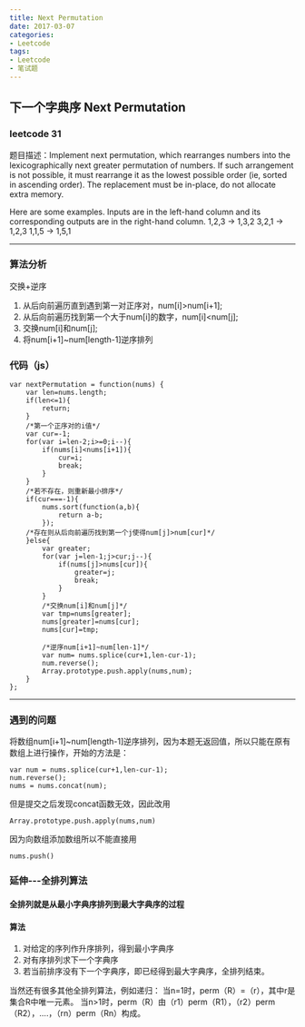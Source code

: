 ```yaml
---
title: Next Permutation
date: 2017-03-07
categories: 
- Leetcode
tags:
- Leetcode
- 笔试题
---
```


## 下一个字典序 Next Permutation
### leetcode 31
题目描述：Implement next permutation, which rearranges numbers into the lexicographically next greater permutation of numbers.
If such arrangement is not possible, it must rearrange it as the lowest possible order (ie, sorted in ascending order).
The replacement must be in-place, do not allocate extra memory.

Here are some examples. Inputs are in the left-hand column and its corresponding outputs are in the right-hand column.
1,2,3 → 1,3,2
3,2,1 → 1,2,3
1,1,5 → 1,5,1

-------

### 算法分析
交换+逆序
1. 从后向前遍历直到遇到第一对正序对，num[i]>num[i+1];
2. 从后向前遍历找到第一个大于num[i]的数字，num[i]<num[j];
3. 交换num[i]和num[j];
4. 将num[i+1]~num[length-1]逆序排列
### 代码（js）

```
var nextPermutation = function(nums) {
    var len=nums.length;
    if(len<=1){
        return;
    }
    /*第一个正序对的i值*/
    var cur=-1;   
    for(var i=len-2;i>=0;i--){
        if(nums[i]<nums[i+1]){
            cur=i;
            break;
        }
    }
    /*若不存在，则重新最小排序*/
    if(cur===-1){
        nums.sort(function(a,b){
            return a-b;
        });
    /*存在则从后向前遍历找到第一个j使得num[j]>num[cur]*/
    }else{
        var greater;
        for(var j=len-1;j>cur;j--){
            if(nums[j]>nums[cur]){
                greater=j;
                break;
            }
        }
        /*交换num[i]和num[j]*/
        var tmp=nums[greater];
        nums[greater]=nums[cur];
        nums[cur]=tmp;
        
        /*逆序num[i+1]~num[len-1]*/
        var num= nums.splice(cur+1,len-cur-1);
        num.reverse();
        Array.prototype.push.apply(nums,num);
    }
};
```

-------
### 遇到的问题
将数组num[i+1]~num[length-1]逆序排列，因为本题无返回值，所以只能在原有数组上进行操作，开始的方法是：

```
var num = nums.splice(cur+1,len-cur-1);
num.reverse();
nums = nums.concat(num);
```
但是提交之后发现concat函数无效，因此改用

```
Array.prototype.push.apply(nums,num)
```
因为向数组添加数组所以不能直接用

```
nums.push()
```
### 延伸---全排列算法
#### 全排列就是从最小字典序排列到最大字典序的过程
#### 算法
1. 对给定的序列作升序排列，得到最小字典序
2. 对有序排列求下一个字典序
3. 若当前排序没有下一个字典序，即已经得到最大字典序，全排列结束。

当然还有很多其他全排列算法，例如递归：
当n=1时，perm（R）=（r），其中r是集合R中唯一元素。
当n>1时，perm（R）由（r1）perm（R1），（r2）perm（R2），....，（rn）perm（Rn）构成。


